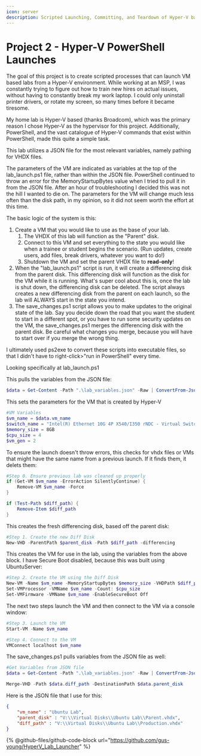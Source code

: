 ```yaml
---
icon: server
description: Scripted Launching, Committing, and Teardown of Hyper-V based VM Labs.
---
```


# Project 2 - Hyper-V PowerShell Launches

The goal of this project is to create scripted processes that can launch VM based labs from a Hyper-V environment. While working at an MSP, I was constantly trying to figure out how to train new hires on actual issues, without having to constantly break my work laptop. I could only uninstall printer drivers, or rotate my screen, so many times before it became tiresome. &#x20;

My home lab is Hyper-V based (thanks Broadcom), which was the primary reason I chose Hyper-V as the hypervisor for this project. Additionally, PowerShell, and the vast catalogue of Hyper-V commands that exist within PowerShell, made this quite a simple task.&#x20;

This lab utilizes a JSON file for the most relevant variables, namely pathing for VHDX files.&#x20;

The parameters of the VM are indicated as variables at the top of the lab\_launch.ps1 file, rather than within the JSON file. PowerShell continued to throw an error for the MemoryStartupBytes value when I tried to pull it in from the JSON file. After an hour of troubleshooting I decided this was not the hill I wanted to die on. The parameters for the VM will change much less often than the disk path, in my opinion, so it did not seem worth the effort at this time.&#x20;

The basic logic of the system is this:&#x20;

1. Create a VM that you would like to use as the base of your lab.&#x20;
   1. The VHDX of this lab will function as the "Parent" disk.&#x20;
   2. Connect to this VM and set everything to the state you would like when a trainee or student begins the scenario. (Run updates, create users, add files, break drivers, whatever you want to do!)&#x20;
   3. Shutdown the VM and set the parent VHDX file to **read-only**!&#x20;
2. When the "lab\_launch.ps1" script is run, it will create a differencing disk from the parent disk. This differencing disk will function as the disk for the VM while it is running. What's super cool about this is, once the lab is shut down, the differencing disk can be deleted. The script always creates a new differencing disk from the parent on each launch, so the lab will ALWAYS start in the state you intend.&#x20;
3. The save\_changes.ps1 script allows you to make updates to the original state of the lab. Say you decide down the road that you want the student to start in a different spot, or you have to run some security updates on the VM, the save\_changes.ps1 merges the differencing disk with the parent disk. Be careful what changes you merge, because you will have to start over if you merge the wrong thing.&#x20;

I ultimately used ps2exe to convert these scripts into executable files, so that I didn't have to right-click>"run in PowerShell" every time.&#x20;

Looking specifically at lab\_launch.ps1

This pulls the variables from the JSON file:&#x20;

```powershell
$data = Get-Content -Path ".\lab_variables.json" -Raw | ConvertFrom-Json
```

This sets the parameters for the VM that is created by Hyper-V

```powershell
#VM Variables
$vm_name = $data.vm_name
$switch_name = "Intel(R) Ethernet 10G 4P X540/I350 rNDC - Virtual Switch"
$memory_size = 8GB
$cpu_size = 4
$vm_gen = 2
```

To ensure the launch doesn't throw errors, this checks for vhdx files or VMs that might have the same name from a previous launch. If it finds them, it delets them:&#x20;

```powershell
#Step 0. Ensure previous lab was cleaned up properly
if (Get-VM $vm_name -ErrorAction SilentlyContinue) {
    Remove-VM $vm_name -Force
}

if (Test-Path $diff_path) {
    Remove-Item $diff_path
}
```

This creates the fresh differencing disk, based off the parent disk:&#x20;

```powershell
#Step 1. Create the new Diff Disk
New-VHD -ParentPath $parent_disk -Path $diff_path -differencing
```

This creates the VM for use in the lab, using the variables from the above block. I have Secure Boot disabled, because this was built using UbuntuServer:

```powershell
#Step 2. Create the VM using the Diff Disk
New-VM -Name $vm_name -MemoryStartupBytes $memory_size -VHDPath $diff_path -Generation $vm_gen -SwitchName $switch_name 
Set-VMProcessor -VMName $vm_name -Count: $cpu_size
Set-VMFirmware -VMName $vm_name -EnableSecureBoot Off
```

&#x20;The next two steps launch the VM and then connect to the VM via a console window:&#x20;

```powershell
#Step 3. Launch the VM
Start-VM -Name $vm_name

#Step 4. Connect to the VM
VMConnect localhost $vm_name
```

The save\_changes.ps1 pulls variables from the JSON file as well:&#x20;

```powershell
#Get Variables from JSON file
$data = Get-Content -Path ".\lab_variables.json" -Raw | ConvertFrom-Json

Merge-VHD -Path $data.diff_path -DestinationPath $data.parent_disk
```

Here is the JSON file that I use for this:&#x20;

```json
{
    "vm_name" : "Ubuntu Lab",
    "parent_disk" : "V:\\Virtual Disks\\Ubuntu Lab\\Parent.vhdx",
    "diff_path" : "V:\\Virtual Disks\\Ubuntu Lab\\Production.vhdx"
}
```



{% @github-files/github-code-block url="https://github.com/gus-young/HyperV_Lab_Launcher" %}
